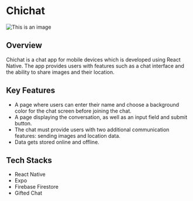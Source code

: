 # Chichat
![This is an image](https://i.ibb.co/5G9gBMg/Chichat-img.png)
## Overview
Chichat is a chat app for mobile devices which is developed using React Native.
The app provides users with features such as a chat interface and the ability to share images and their location.

## Key Features
* A page where users can enter their name and choose a background color for the chat screen
before joining the chat.
* A page displaying the conversation, as well as an input field and submit button.
* The chat must provide users with two additional communication features: sending images
and location data.
* Data gets stored online and offline.

## Tech Stacks
* React Native
* Expo
* Firebase Firestore
* Gifted Chat
